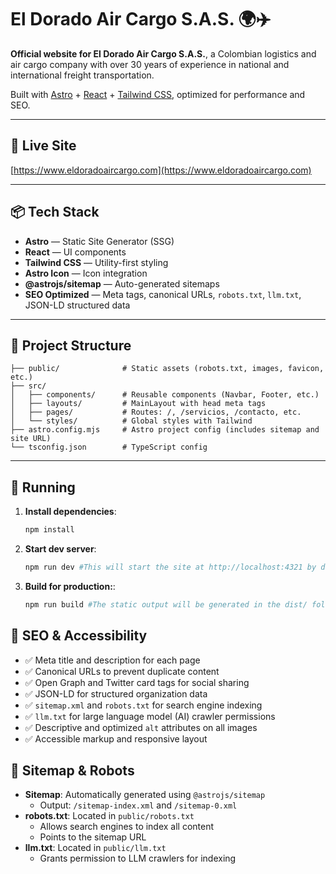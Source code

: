 # El Dorado Air Cargo S.A.S. 🌍✈️

**Official website for El Dorado Air Cargo S.A.S.**, a Colombian logistics and air cargo company with over 30 years of experience in national and international freight transportation.

Built with [Astro](https://astro.build/) + [React](https://react.dev/) + [Tailwind CSS](https://tailwindcss.com/), optimized for performance and SEO.

---

## 🔗 Live Site

[https://www.eldoradoaircargo.com](https://www.eldoradoaircargo.com) 

---

## 📦 Tech Stack

- **Astro** — Static Site Generator (SSG)
- **React** — UI components
- **Tailwind CSS** — Utility-first styling
- **Astro Icon** — Icon integration
- **@astrojs/sitemap** — Auto-generated sitemaps
- **SEO Optimized** — Meta tags, canonical URLs, `robots.txt`, `llm.txt`, JSON-LD structured data

---

## 📁 Project Structure

```text
├── public/              # Static assets (robots.txt, images, favicon, etc.)
├── src/
│   ├── components/      # Reusable components (Navbar, Footer, etc.)
│   ├── layouts/         # MainLayout with head meta tags
│   ├── pages/           # Routes: /, /servicios, /contacto, etc.
│   └── styles/          # Global styles with Tailwind
├── astro.config.mjs     # Astro project config (includes sitemap and site URL)
└── tsconfig.json        # TypeScript config
```
---

## 🚀 Running

1. **Install dependencies**:

   ```bash
   npm install
   ```

2. **Start dev server**:
    ```bash
   npm run dev #This will start the site at http://localhost:4321 by default.
   ```
  

3. **Build for production:**:
    ```bash
   npm run build #The static output will be generated in the dist/ folder.
   ```
  

## 🧠 SEO & Accessibility

- ✅ Meta title and description for each page
- ✅ Canonical URLs to prevent duplicate content
- ✅ Open Graph and Twitter card tags for social sharing
- ✅ JSON-LD for structured organization data
- ✅ `sitemap.xml` and `robots.txt` for search engine indexing
- ✅ `llm.txt` for large language model (AI) crawler permissions
- ✅ Descriptive and optimized `alt` attributes on all images
- ✅ Accessible markup and responsive layout

## 📄 Sitemap & Robots

- **Sitemap**: Automatically generated using `@astrojs/sitemap`
  - Output: `/sitemap-index.xml` and `/sitemap-0.xml`
- **robots.txt**: Located in `public/robots.txt`
  - Allows search engines to index all content
  - Points to the sitemap URL
- **llm.txt**: Located in `public/llm.txt`
  - Grants permission to LLM crawlers for indexing

